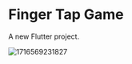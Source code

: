 # Finger Tap Game
A new Flutter project.


![1716569231827](https://github.com/user-attachments/assets/7e35921d-713c-49ef-ad6c-3fca2df9d17c)
